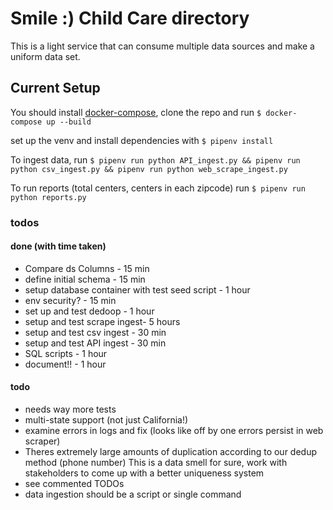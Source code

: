 # Smile :) Child Care directory
This is a light service that can consume multiple data sources and make a uniform data set.

## Current Setup
You should install [docker-compose](https://docs.docker.com/compose/install/), clone the repo and run `$ docker-compose up --build`

set up the venv and install dependencies with `$ pipenv install`

To ingest data, run 
```$ pipenv run python API_ingest.py && pipenv run python csv_ingest.py && pipenv run python web_scrape_ingest.py```

To run reports (total centers, centers in each zipcode) run `$ pipenv run python reports.py`


### todos

#### done (with time taken)
- Compare ds Columns - 15 min
- define initial schema - 15 min
- setup database container with test seed script - 1 hour
- env security? - 15 min
- set up and test dedoop - 1 hour
- setup and test scrape ingest- 5 hours
- setup and test csv ingest - 30 min
- setup and test API ingest - 30 min
- SQL scripts - 1 hour
- document!! - 1 hour

#### todo
- needs way more tests
- multi-state support (not just California!)
- examine errors in logs and fix (looks like off by one errors persist in web scraper)
- Theres extremely large amounts of duplication according to our dedup method (phone number)
This is a data smell for sure, work with stakeholders to come up with a better uniqueness system
- see commented TODOs
- data ingestion should be a script or single command
